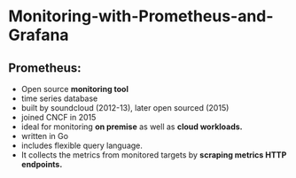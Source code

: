 # Monitoring-with-Prometheus-and-Grafana

## Prometheus:
  - Open source **monitoring tool**
  - time series database
  - built by soundcloud (2012-13), later open sourced (2015)
  - joined CNCF in 2015
  - ideal for monitoring **on premise** as well as **cloud workloads.**
  - written in Go
  - includes flexible query language.
  - It collects the metrics from monitored targets by **scraping metrics HTTP endpoints.**
